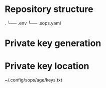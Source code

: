 # Repository structure
.
└── .env
└── .sops.yaml

# Private key generation

# Private key location
~/.config/sops/age/keys.txt
